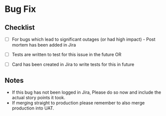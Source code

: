 # Bug Fix

## Checklist

- [ ] For bugs which lead to significant outages (or had high impact) - Post mortem has been added in Jira

- [ ] Tests are written to test for this issue in the future
      OR
- [ ] Card has been created in Jira to write tests for this in future

## Notes

- If this bug has not been logged in Jira, Please do so now and include the actual story points it took.
- If merging straight to production please remember to also merge production into UAT.
